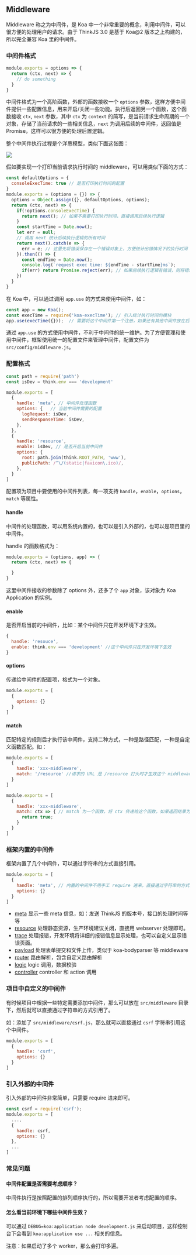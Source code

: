 ## Middleware

Middleware 称之为中间件，是 Koa 中一个非常重要的概念，利用中间件，可以很方便的处理用户的请求。由于 ThinkJS 3.0 是基于 Koa@2 版本之上构建的，所以完全兼容 Koa 里的中间件。


### 中间件格式

```js
module.exports = options => {
  return (ctx, next) => {
    // do something
  }
}
```
中间件格式为一个高阶函数，外部的函数接收一个 `options` 参数，这样方便中间件提供一些配置信息，用来开启/关闭一些功能。执行后返回另一个函数，这个函数接收 `ctx`, `next` 参数，其中 `ctx` 为 `context` 的简写，是当前请求生命周期的一个对象，存储了当前请求的一些相关信息，`next` 为调用后续的中间件，返回值是 Promise，这样可以很方便的处理后置逻辑。

整个中间件执行过程是个洋葱模型，类似下面这张图：

![](https://p0.ssl.qhimg.com/t014260f4c3e6e64daa.png)

假如要实现一个打印当前请求执行时间的 middleware，可以用类似下面的方式：

```js
const defaultOptions = {
  consoleExecTime: true // 是否打印执行时间的配置
}
module.exports = (options = {}) => {
  options = Object.assign({}, defaultOptions, options);
  return (ctx, next) => {
    if(!options.consoleExecTime) {
      return next(); // 如果不需要打印执行时间，直接调用后续执行逻辑
    }
    const startTime = Date.now();
    let err = null;
    // 调用 next 统计后续执行逻辑的所有时间
    return next().catch(e => {
      err = e; // 这里先将错误保存在一个错误对象上，方便统计出错情况下的执行时间
    }).then(() => {
      const endTime = Date.now();
      console.log(`request exec time: ${endTime - startTime}ms`);
      if(err) return Promise.reject(err); // 如果后续执行逻辑有错误，则将错误返回
    })
  }
}
```


在 Koa 中，可以通过调用 `app.use` 的方式来使用中间件，如：

```js
const app = new Koa();
const execTime = require('koa-execTime'); // 引入统计执行时间的模块
app.use(execTime({}));  // 需要将这个中间件第一个注册，如果还有其他中间件放在后面注册
```

通过 `app.use` 的方式使用中间件，不利于中间件的统一维护。为了方便管理和使用中间件，框架使用统一的配置文件来管理中间件，配置文件为 `src/config/middleware.js`。

### 配置格式

```js
const path = require('path')
const isDev = think.env === 'development'

module.exports = [
  {
    handle: 'meta', // 中间件处理函数
    options: {   // 当前中间件需要的配置
      logRequest: isDev,
      sendResponseTime: isDev,
    },
  },
  {
    handle: 'resource',
    enable: isDev, // 是否开启当前中间件
    options: {
      root: path.join(think.ROOT_PATH, 'www'),
      publicPath: /^\/(static|favicon\.ico)/,
    },
  }
]
```

配置项为项目中要使用的中间件列表，每一项支持 `handle`，`enable`，`options`，`match` 等属性。

#### handle

中间件的处理函数，可以用系统内置的，也可以是引入外部的，也可以是项目里的中间件。

handle 的函数格式为：

```js
module.exports = (options, app) => {
  return (ctx, next) => {

  }
}
```

这里中间件接收的参数除了 options 外，还多了个 `app` 对象，该对象为 Koa Application 的实例。

#### enable

是否开启当前的中间件，比如：某个中间件只在开发环境下才生效。

```js
{
  handle: 'resouce',
  enable: think.env === 'development' //这个中间件只在开发环境下生效
}
```

#### options

传递给中间件的配置项，格式为一个对象。

```js
module.exports = [
  {
    options: {} 
  }
]
```

#### match

匹配特定的规则后才执行该中间件，支持二种方式，一种是路径匹配，一种是自定义函数匹配。如：

```js
module.exports = [
  {
    handle: 'xxx-middleware',
    match: '/resource' //请求的 URL 是 /resource 打头时才生效这个 middleware
  }
]
```

```js
module.exports = [
  {
    handle: 'xxx-middleware',
    match: ctx => { // match 为一个函数，将 ctx 传递给这个函数，如果返回结果为 true，则启用该 middleware
      return true;
    }
  }
]
```

### 框架内置的中间件

框架内置了几个中间件，可以通过字符串的方式直接引用。

```js
module.exports = [
  {
    handle: 'meta', // 内置的中间件不用手工 require 进来，直接通过字符串的方式引用
    options: {}
  }
]
```

* [meta](https://github.com/thinkjs/think-meta) 显示一些 meta 信息，如：发送 ThinkJS 的版本号，接口的处理时间等等
* [resource](https://github.com/thinkjs/think-resource) 处理静态资源，生产环境建议关闭，直接用 webserver 处理即可。
* [trace](https://github.com/thinkjs/think-trace) 处理报错，开发环境将详细的报错信息显示处理，也可以自定义显示错误页面。
* [payload](https://github.com/thinkjs/think-payload) 处理表单提交和文件上传，类似于 koa-bodyparser 等 middleware
* [router](https://github.com/thinkjs/think-router) 路由解析，包含自定义路由解析
* [logic](https://github.com/thinkjs/think-logic) logic 调用，数据校验
* [controller](https://github.com/thinkjs/think-controller) controller 和 action 调用

### 项目中自定义的中间件

有时候项目中根据一些特定需要添加中间件，那么可以放在 `src/middleware` 目录下，然后就可以直接通过字符串的方式引用了。

如：添加了 `src/middleware/csrf.js`，那么就可以直接通过 `csrf` 字符串引用这个中间件。

```js
module.exports = [
  {
    handle: 'csrf',
    options: {}
  }
]
```


### 引入外部的中间件

引入外部的中间件非常简单，只需要 require 进来即可。

```js
const csrf = require('csrf'); 
module.exports = [
  ...,
  {
    handle: csrf,
    options: {}
  },
  ...
]
```

### 常见问题

#### 中间件配置是否需要考虑顺序？

中间件执行是按照配置的排列顺序执行的，所以需要开发者考虑配置的顺序。

#### 怎么看当前环境下哪些中间件生效？

可以通过 `DEBUG=koa:application node development.js` 来启动项目，这样控制台下会看到 `koa:application use ...` 相关的信息。

注意：如果启动了多个 worker，那么会打印多遍。
